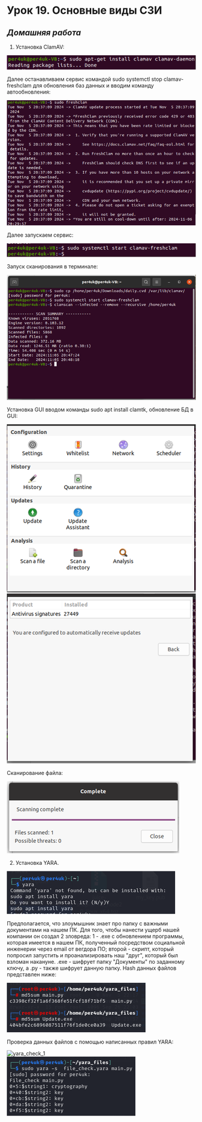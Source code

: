 # Урок 19. Основные виды СЗИ  

 ## ***Домашняя работа*** ##  
1) Установка ClamAV:  
  
![cav_install](images/cav_install.png)  

Далее останавливаем сервис командой sudo systemctl stop clamav-freshclam для обновления баз данных и вводим команду автообновления:
  
![update_virus_db](images/update_virus_db.png)  
  
Далее запускаем сервис:  
  
![start_service](images/start_service.png)  
  
Запуск сканирования в терминале:  
  
![scan](images/scan.png) 
  
Установка GUI вводом команды sudo apt install clamtk, обновление БД в GUI:  
  
![cl_gui](images/cl_gui.png)  
![update_gui_db](images/update_gui_db.png)  
  
Сканирование файла:  
  
![file_anal](images/file_anal.png)  

2) Установка YARA.

![yara](images/yara_install.png)  

Предполагается, что злоумышник знает про папку с важными документами на нашем ПК. Для того, чтобы нанести ущерб нашей компании он создал 2 зловреда: 1 - .exe с обновлением
программы, которая имеется в нашем ПК, полученный посредством социальной инженерии через email от вегдора ПО; второй - скрипт, который попросил запустить и проанализировать наш "друг", который был взломан накануне. .exe - шифрует папку "Документы" по заданному ключу, а .py - также шифрует данную папку.  Hash данных файлов представлен ниже:  

![hash](images/hash.png)  

Проверка данных файлов с помощью написанных правил YARA:  

![yara_check_1](images/yara_check_1.png)  
![yara_check_2](images/yara_check_2.png)



  



  


